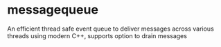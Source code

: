 # messagequeue
An efficient thread safe event queue to deliver messages across various threads using modern C++, supports option to drain messages
